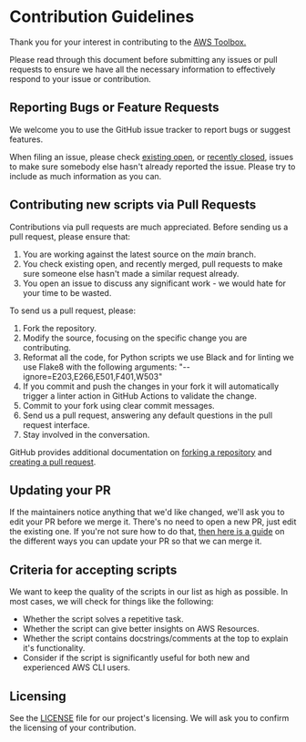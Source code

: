 # Contribution Guidelines

Thank you for your interest in contributing to the [AWS Toolbox.](https://github.com/dannysteenman/aws-toolbox)

Please read through this document before submitting any issues or pull requests to ensure we have all the necessary information to effectively respond to your issue or contribution.

## Reporting Bugs or Feature Requests

We welcome you to use the GitHub issue tracker to report bugs or suggest features.

When filing an issue, please check [existing open](https://github.com/dannysteenman/aws-toolbox/issues), or [recently closed](https://github.com/dannysteenman/aws-toolbox/issues?utf8=%E2%9C%93&q=is%3Aissue%20is%3Aclosed%20), issues to make sure somebody else hasn't already reported the issue. Please try to include as much information as you can.

## Contributing new scripts via Pull Requests

Contributions via pull requests are much appreciated. Before sending us a pull request, please ensure that:

1. You are working against the latest source on the _main_ branch.
2. You check existing open, and recently merged, pull requests to make sure someone else hasn't made a similar request already.
3. You open an issue to discuss any significant work - we would hate for your time to be wasted.

To send us a pull request, please:

1. Fork the repository.
2. Modify the source, focusing on the specific change you are contributing. 
3. Reformat all the code, for Python scripts we use Black and for linting we use Flake8 with the following arguments: "--ignore=E203,E266,E501,F401,W503"
4. If you commit and push the changes in your fork it will automatically trigger a linter action in GitHub Actions to validate the change.
5. Commit to your fork using clear commit messages.
6. Send us a pull request, answering any default questions in the pull request interface.
7. Stay involved in the conversation.

GitHub provides additional documentation on [forking a repository](https://help.github.com/articles/fork-a-repo/) and
[creating a pull request](https://help.github.com/articles/creating-a-pull-request/).

## Updating your PR

If the maintainers notice anything that we'd like changed, we'll ask you to edit your PR before we merge it. There's no need to open a new PR, just edit the existing one. If you're not sure how to do that, [then here is a guide](https://github.com/RichardLitt/knowledge/blob/master/github/amending-a-commit-guide.md) on the different ways you can update your PR so that we can merge it.

## Criteria for accepting scripts

We want to keep the quality of the scripts in our list as high as possible. In most cases, we will check for things like the following:

- Whether the script solves a repetitive task.
- Whether the script can give better insights on AWS Resources.
- Whether the script contains docstrings/comments at the top to explain it's functionality.
- Consider if the script is significantly useful for both new and experienced AWS CLI users.

## Licensing

See the [LICENSE](https://github.com/dannysteenman/aws-toolbox/blob/main/LICENSE) file for our project's licensing. We will ask you to confirm the licensing of your contribution.
